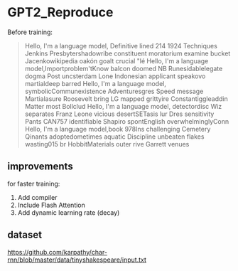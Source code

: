 # GPT2_Reproduce



Before training:
> Hello, I'm a language model, Definitive lined 214 1924 Techniques Jenkins Presbytershadowribe constituent moratorium examine bucket Jacenkowikipedia oakón goalt crucial \"lé
> Hello, I'm a language model,Importproblem'tKnow balcon doomed NB Runesidablelegate dogma Post uncsterdam Lone Indonesian applicant speakovo martialdeep barred
> Hello, I'm a language model, symbolicCommunexistence Adventuresgres Speed message Martialasure Roosevelt bring LG mapped grittyire Constantiggleaddin Matter most Bollclud
> Hello, I'm a language model, detectordisc Wiz separates Franz Leone vicious desertSETasis lur Dres sensitivity Pants CAN757 identifiable Shapiro spontEnglish overwhelminglyConn
> Hello, I'm a language model,book 978Ins challenging Cemetery Qinants adoptedometimes aquatic Discipline unbeaten flakes wasting015 br HobbitMaterials outer rive Garrett venues

## improvements
for faster training:
1. Add compiler
2. Include Flash Attention
3. Add dynamic learning rate (decay)

## dataset
https://github.com/karpathy/char-rnn/blob/master/data/tinyshakespeare/input.txt